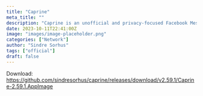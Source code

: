 ```yaml
---
title: "Caprine"
meta_title: ""
description: "Caprine is an unofficial and privacy-focused Facebook Messenger app with many useful features"
date: 2023-10-11T22:41:00Z
image: "images/image-placeholder.png"
categories: ["Network"]
author: "Sindre Sorhus"
tags: ["official"]
draft: false
---
```


Download: https://github.com/sindresorhus/caprine/releases/download/v2.59.1/Caprine-2.59.1.AppImage
